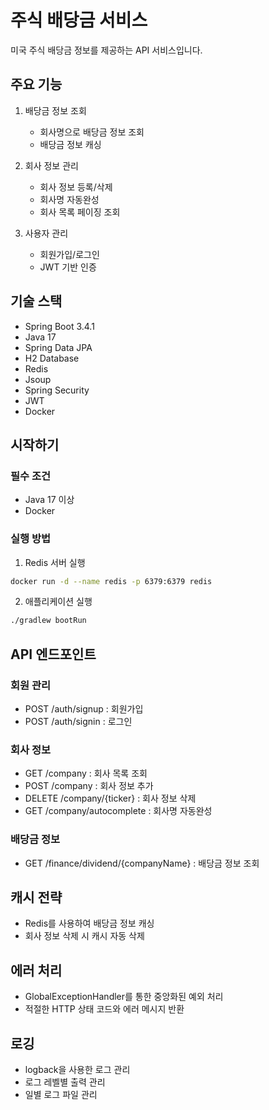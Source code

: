 # 주식 배당금 서비스

미국 주식 배당금 정보를 제공하는 API 서비스입니다.

## 주요 기능

1. 배당금 정보 조회
   - 회사명으로 배당금 정보 조회
   - 배당금 정보 캐싱

2. 회사 정보 관리
   - 회사 정보 등록/삭제
   - 회사명 자동완성
   - 회사 목록 페이징 조회

3. 사용자 관리
   - 회원가입/로그인
   - JWT 기반 인증

## 기술 스택

- Spring Boot 3.4.1
- Java 17
- Spring Data JPA
- H2 Database
- Redis
- Jsoup
- Spring Security
- JWT
- Docker

## 시작하기

### 필수 조건

- Java 17 이상
- Docker

### 실행 방법

1. Redis 서버 실행
```bash
docker run -d --name redis -p 6379:6379 redis
```

2. 애플리케이션 실행
```bash
./gradlew bootRun
```

## API 엔드포인트

### 회원 관리

- POST /auth/signup : 회원가입
- POST /auth/signin : 로그인

### 회사 정보

- GET /company : 회사 목록 조회
- POST /company : 회사 정보 추가
- DELETE /company/{ticker} : 회사 정보 삭제
- GET /company/autocomplete : 회사명 자동완성

### 배당금 정보

- GET /finance/dividend/{companyName} : 배당금 정보 조회

## 캐시 전략

- Redis를 사용하여 배당금 정보 캐싱
- 회사 정보 삭제 시 캐시 자동 삭제

## 에러 처리

- GlobalExceptionHandler를 통한 중앙화된 예외 처리
- 적절한 HTTP 상태 코드와 에러 메시지 반환

## 로깅

- logback을 사용한 로그 관리
- 로그 레벨별 출력 관리
- 일별 로그 파일 관리
